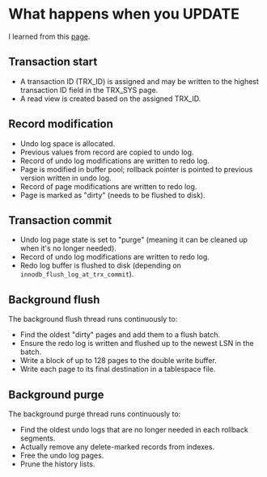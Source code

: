 # What happens when you UPDATE

I learned from this [page](https://www.percona.com/live/mysql-conference-2014/sites/default/files/slides/InnoDB%20-%20A%20journey%20to%20the%20core%20II.pdf).

## Transaction start

- A transaction ID (TRX_ID) is assigned and may be written to the highest transaction ID field in the TRX_SYS page.
- A read view is created based on the assigned TRX_ID.

## Record modification

- Undo log space is allocated.
- Previous values from record are copied to undo log.
- Record of undo log modifications are written to redo log.
- Page is modified in buffer pool; rollback pointer is pointed to previous version written in undo log.
- Record of page modifications are written to redo log.
- Page is marked as "dirty" (needs to be flushed to disk).

## Transaction commit

- Undo log page state is set to "purge" (meaning it can be cleaned up when it's no longer needed).
- Record of undo log modifications are written to redo log.
- Redo log buffer is flushed to disk (depending on `innodb_flush_log_at_trx_commit`).

## Background flush

The background flush thread runs continuously to:

- Find the oldest "dirty" pages and add them to a flush batch.
- Ensure the redo log is written and flushed up to the newest LSN in the batch.
- Write a block of up to 128 pages to the double write buffer.
- Write each page to its final destination in a tablespace file.

## Background purge

The background purge thread runs continuously to:

- Find the oldest undo logs that are no longer needed in each rollback segments.
- Actually remove any delete-marked records from indexes.
- Free the undo log pages.
- Prune the history lists.
